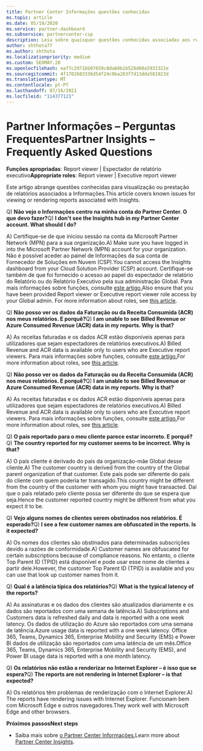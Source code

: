 ```yaml
---
title: Partner Center Informações questões conhecidas
ms.topic: article
ms.date: 05/19/2020
ms.service: partner-dashboard
ms.subservice: partnercenter-csp
description: Leia sobre quaisquer questões conhecidas associadas aos relatórios do Partner Center Informações (PCI). As informações podem incluir problemas de renderização conhecidos ou limitações de reporte.
author: shthota77
ms.author: shthota
ms.localizationpriority: medium
ms.custom: SEOMAY.20
ms.openlocfilehash: eaf7c2971bb07659c0da60b1b528d80a5932322e
ms.sourcegitcommit: 4f1702683336d54f24c0ba283f7d13dda581923d
ms.translationtype: MT
ms.contentlocale: pt-PT
ms.lasthandoff: 07/16/2021
ms.locfileid: "114377121"
---
```

# <a name="partner-insights--frequently-asked-questions"></a><span data-ttu-id="3b84c-104">Partner Informações – Perguntas Frequentes</span><span class="sxs-lookup"><span data-stu-id="3b84c-104">Partner Insights – Frequently Asked Questions</span></span>

<span data-ttu-id="3b84c-105">**Funções apropriadas**: Report viewer | Espectador de relatório executivo</span><span class="sxs-lookup"><span data-stu-id="3b84c-105">**Appropriate roles**: Report viewer | Executive report viewer</span></span>

<span data-ttu-id="3b84c-106">Este artigo abrange questões conhecidas para visualização ou prestação de relatórios associados a Informações.</span><span class="sxs-lookup"><span data-stu-id="3b84c-106">This article covers known issues for viewing or rendering reports associated with Insights.</span></span>

<span data-ttu-id="3b84c-107">Q) **Não vejo o Informações centro na minha conta do Partner Center. O que devo fazer?**</span><span class="sxs-lookup"><span data-stu-id="3b84c-107">Q) **I don't see the Insights hub in my Partner Center account. What should I do?**</span></span>

<span data-ttu-id="3b84c-108">A) Certifique-se de que iniciou sessão na conta da Microsoft Partner Network (MPN) para a sua organização.</span><span class="sxs-lookup"><span data-stu-id="3b84c-108">A) Make sure you have logged in into the Microsoft Partner Network (MPN) account for your organization.</span></span> <span data-ttu-id="3b84c-109">Não é possível aceder ao painel de Informações da sua conta de Fornecedor de Soluções em Nuvem (CSP).</span><span class="sxs-lookup"><span data-stu-id="3b84c-109">You cannot access the Insights dashboard from your Cloud Solution Provider (CSP) account.</span></span> <span data-ttu-id="3b84c-110">Certifique-se também de que foi fornecido o acesso ao papel do espectador de relatório do Relatório ou do Relatório Executivo pela sua administração Global.  Para mais informações sobre funções, consulte [este artigo.](./insights-roles.md)</span><span class="sxs-lookup"><span data-stu-id="3b84c-110">Also ensure that you have been provided Report viewer or Executive report viewer role access by your Global admin.  For more information about roles, see [this article](./insights-roles.md).</span></span>

<span data-ttu-id="3b84c-111">Q) **Não posso ver os dados da Faturação ou da Receita Consumida (ACR) nos meus relatórios. E porquê?**</span><span class="sxs-lookup"><span data-stu-id="3b84c-111">Q) **I am unable to see Billed Revenue or Azure Consumed Revenue (ACR) data in my reports. Why is that?**</span></span>

<span data-ttu-id="3b84c-112">A) As receitas faturadas e os dados ACR estão disponíveis apenas para utilizadores que sejam espectadores de relatórios executivos.</span><span class="sxs-lookup"><span data-stu-id="3b84c-112">A) Billed Revenue and ACR data is available only to users who are Executive report viewers.</span></span>  <span data-ttu-id="3b84c-113">Para mais informações sobre funções, consulte [este artigo.](./insights-roles.md)</span><span class="sxs-lookup"><span data-stu-id="3b84c-113">For more information about roles, see [this article](./insights-roles.md).</span></span>

<span data-ttu-id="3b84c-114">Q) **Não posso ver os dados da Faturação ou da Receita Consumida (ACR) nos meus relatórios. E porquê?**</span><span class="sxs-lookup"><span data-stu-id="3b84c-114">Q) **I am unable to see Billed Revenue or Azure Consumed Revenue (ACR) data in my reports. Why is that?**</span></span>

<span data-ttu-id="3b84c-115">A) As receitas faturadas e os dados ACR estão disponíveis apenas para utilizadores que sejam espectadores de relatórios executivos.</span><span class="sxs-lookup"><span data-stu-id="3b84c-115">A) Billed Revenue and ACR data is available only to users who are Executive report viewers.</span></span> <span data-ttu-id="3b84c-116">Para mais informações sobre funções, consulte [este artigo.](./insights-roles.md)</span><span class="sxs-lookup"><span data-stu-id="3b84c-116">For more information about roles, see [this article](./insights-roles.md).</span></span>

<span data-ttu-id="3b84c-117">Q) **O país reportado para o meu cliente parece estar incorreto. E porquê?**</span><span class="sxs-lookup"><span data-stu-id="3b84c-117">Q) **The country reported for my customer seems to be incorrect. Why is that?**</span></span>

<span data-ttu-id="3b84c-118">A) O país cliente é derivado do país da organização-mãe Global desse cliente.</span><span class="sxs-lookup"><span data-stu-id="3b84c-118">A) The customer country is derived from the country of the Global parent organization of that customer.</span></span> <span data-ttu-id="3b84c-119">Este país pode ser diferente do país do cliente com quem poderia ter transagido.</span><span class="sxs-lookup"><span data-stu-id="3b84c-119">This country might be different from the country of the customer with whom you might have transacted.</span></span> <span data-ttu-id="3b84c-120">Daí que o país relatado pelo cliente possa ser diferente do que se espera que seja.</span><span class="sxs-lookup"><span data-stu-id="3b84c-120">Hence the customer reported country might be different from what you expect it to be.</span></span>

<span data-ttu-id="3b84c-121">Q) **Vejo alguns nomes de clientes serem obstinados nos relatórios. É esperado?**</span><span class="sxs-lookup"><span data-stu-id="3b84c-121">Q) **I see a few customer names are obfuscated in the reports. Is it expected?**</span></span>

<span data-ttu-id="3b84c-122">A) Os nomes dos clientes são obstinados para determinadas subscrições devido a razões de conformidade.</span><span class="sxs-lookup"><span data-stu-id="3b84c-122">A) Customer names are obfuscated for certain subscriptions because of compliance reasons.</span></span> <span data-ttu-id="3b84c-123">No entanto, o cliente Top Parent ID (TPID) está disponível e pode usar esse nome de clientes a partir dele.</span><span class="sxs-lookup"><span data-stu-id="3b84c-123">However, the customer Top Parent ID (TPID) is available and you can use that look up customer names from it.</span></span>

<span data-ttu-id="3b84c-124">Q) **Qual é a latência típica dos relatórios?**</span><span class="sxs-lookup"><span data-stu-id="3b84c-124">Q) **What is the typical latency of the reports?**</span></span>

<span data-ttu-id="3b84c-125">A) As assinaturas e os dados dos clientes são atualizados diariamente e os dados são reportados com uma semana de latência.</span><span class="sxs-lookup"><span data-stu-id="3b84c-125">A) Subscriptions and Customers data is refreshed daily and data is reported with a one week latency.</span></span> <span data-ttu-id="3b84c-126">Os dados de utilização do Azure são reportados com uma semana de latência.</span><span class="sxs-lookup"><span data-stu-id="3b84c-126">Azure usage data is reported with a one week latency.</span></span> <span data-ttu-id="3b84c-127">Office 365, Teams, Dynamics 365, Enterprise Mobility and Security (EMS) e Power BI dados de utilização são reportados com uma latência de um mês.</span><span class="sxs-lookup"><span data-stu-id="3b84c-127">Office 365, Teams, Dynamics 365, Enterprise Mobility and Security (EMS), and Power BI usage data is reported with a one month latency.</span></span>

<span data-ttu-id="3b84c-128">Q) **Os relatórios não estão a renderizar no Internet Explorer – é isso que se espera?**</span><span class="sxs-lookup"><span data-stu-id="3b84c-128">Q) **The reports are not rendering in Internet Explorer – is that expected?**</span></span>

<span data-ttu-id="3b84c-129">A) Os relatórios têm problemas de renderização com o Internet Explorer.</span><span class="sxs-lookup"><span data-stu-id="3b84c-129">A)  The reports have rendering issues with Internet Explorer.</span></span> <span data-ttu-id="3b84c-130">Funcionam bem com Microsoft Edge e outros navegadores.</span><span class="sxs-lookup"><span data-stu-id="3b84c-130">They work well with Microsoft Edge and other browsers.</span></span>

<span data-ttu-id="3b84c-131">**Próximos passos**</span><span class="sxs-lookup"><span data-stu-id="3b84c-131">**Next steps**</span></span>

- <span data-ttu-id="3b84c-132">Saiba mais sobre [o Partner Center Informações.](partner-center-insights.md)</span><span class="sxs-lookup"><span data-stu-id="3b84c-132">Learn more about [Partner Center Insights](partner-center-insights.md).</span></span>